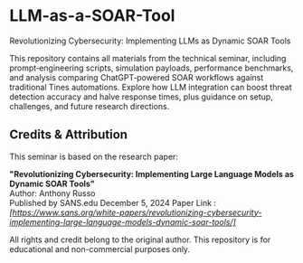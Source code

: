 # LLM-as-a-SOAR-Tool
Revolutionizing Cybersecurity: Implementing LLMs as Dynamic SOAR Tools

This repository contains all materials from the technical seminar, including prompt‐engineering scripts, simulation payloads, performance benchmarks, and analysis comparing ChatGPT‐powered SOAR workflows against traditional Tines automations. Explore how LLM integration can boost threat detection accuracy and halve response times, plus guidance on setup, challenges, and future research directions.

## Credits & Attribution

This seminar is based on the research paper:

**"Revolutionizing Cybersecurity: Implementing Large Language Models as Dynamic SOAR Tools"**  
Author: Anthony Russo  
Published by SANS.edu  December 5, 2024
Paper Link : *[https://www.sans.org/white-papers/revolutionizing-cybersecurity-implementing-large-language-models-dynamic-soar-tools/]*

All rights and credit belong to the original author. This repository is for educational and non-commercial purposes only.


